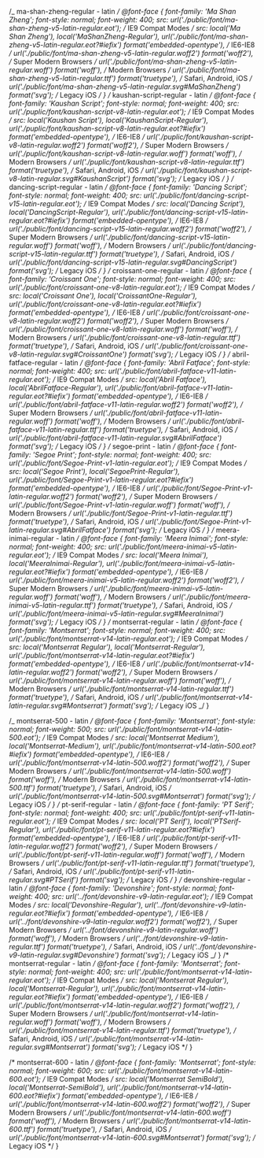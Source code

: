 /_ ma-shan-zheng-regular - latin _/
@font-face {
font-family: 'Ma Shan Zheng';
font-style: normal;
font-weight: 400;
src: url('./public/font/ma-shan-zheng-v5-latin-regular.eot'); /_ IE9 Compat Modes _/
src: local('Ma Shan Zheng'), local('MaShanZheng-Regular'),
url('./public/font/ma-shan-zheng-v5-latin-regular.eot?#iefix') format('embedded-opentype'), /_ IE6-IE8 _/
url('./public/font/ma-shan-zheng-v5-latin-regular.woff2') format('woff2'), /_ Super Modern Browsers _/
url('./public/font/ma-shan-zheng-v5-latin-regular.woff') format('woff'), /_ Modern Browsers _/
url('./public/font/ma-shan-zheng-v5-latin-regular.ttf') format('truetype'), /_ Safari, Android, iOS _/
url('./public/font/ma-shan-zheng-v5-latin-regular.svg#MaShanZheng') format('svg'); /_ Legacy iOS _/
}
/_ kaushan-script-regular - latin _/
@font-face {
font-family: 'Kaushan Script';
font-style: normal;
font-weight: 400;
src: url('./puplic/font/kaushan-script-v8-latin-regular.eot'); /_ IE9 Compat Modes _/
src: local('Kaushan Script'), local('KaushanScript-Regular'),
url('./puplic/font/kaushan-script-v8-latin-regular.eot?#iefix') format('embedded-opentype'), /_ IE6-IE8 _/
url('./puplic/font/kaushan-script-v8-latin-regular.woff2') format('woff2'), /_ Super Modern Browsers _/
url('./puplic/font/kaushan-script-v8-latin-regular.woff') format('woff'), /_ Modern Browsers _/
url('./puplic/font/kaushan-script-v8-latin-regular.ttf') format('truetype'), /_ Safari, Android, iOS _/
url('./puplic/font/kaushan-script-v8-latin-regular.svg#KaushanScript') format('svg'); /_ Legacy iOS _/
}
/_ dancing-script-regular - latin _/
@font-face {
font-family: 'Dancing Script';
font-style: normal;
font-weight: 400;
src: url('./public/font/dancing-script-v15-latin-regular.eot'); /_ IE9 Compat Modes _/
src: local('Dancing Script'), local('DancingScript-Regular'),
url('./public/font/dancing-script-v15-latin-regular.eot?#iefix') format('embedded-opentype'), /_ IE6-IE8 _/
url('./public/font/dancing-script-v15-latin-regular.woff2') format('woff2'), /_ Super Modern Browsers _/
url('./public/font/dancing-script-v15-latin-regular.woff') format('woff'), /_ Modern Browsers _/
url('./public/font/dancing-script-v15-latin-regular.ttf') format('truetype'), /_ Safari, Android, iOS _/
url('./public/font/dancing-script-v15-latin-regular.svg#DancingScript') format('svg'); /_ Legacy iOS _/
}
/_ croissant-one-regular - latin _/
@font-face {
font-family: 'Croissant One';
font-style: normal;
font-weight: 400;
src: url('./public/font/croissant-one-v8-latin-regular.eot'); /_ IE9 Compat Modes _/
src: local('Croissant One'), local('CroissantOne-Regular'),
url('./public/font/croissant-one-v8-latin-regular.eot?#iefix') format('embedded-opentype'), /_ IE6-IE8 _/
url('./public/font/croissant-one-v8-latin-regular.woff2') format('woff2'), /_ Super Modern Browsers _/
url('./public/font/croissant-one-v8-latin-regular.woff') format('woff'), /_ Modern Browsers _/
url('./public/font/croissant-one-v8-latin-regular.ttf') format('truetype'), /_ Safari, Android, iOS _/
url('./public/font/croissant-one-v8-latin-regular.svg#CroissantOne') format('svg'); /_ Legacy iOS _/
}
/_ abril-fatface-regular - latin _/
@font-face {
font-family: 'Abril Fatface';
font-style: normal;
font-weight: 400;
src: url('./public/font/abril-fatface-v11-latin-regular.eot'); /_ IE9 Compat Modes _/
src: local('Abril Fatface'), local('AbrilFatface-Regular'),
url('./public/font/abril-fatface-v11-latin-regular.eot?#iefix') format('embedded-opentype'), /_ IE6-IE8 _/
url('./public/font/abril-fatface-v11-latin-regular.woff2') format('woff2'), /_ Super Modern Browsers _/
url('./public/font/abril-fatface-v11-latin-regular.woff') format('woff'), /_ Modern Browsers _/
url('./public/font/abril-fatface-v11-latin-regular.ttf') format('truetype'), /_ Safari, Android, iOS _/
url('./public/font/abril-fatface-v11-latin-regular.svg#AbrilFatface') format('svg'); /_ Legacy iOS _/
}
/_ segoe-print - latin _/
@font-face {
font-family: 'Segoe Print';
font-style: normal;
font-weight: 400;
src: url('./public/font/Segoe-Print-v1-latin-regular.eot'); /_ IE9 Compat Modes _/
src: local('Segoe Print'), local('SegoePrint-Regular'),
url('./public/font/Segoe-Print-v1-latin-regular.eot?#iefix') format('embedded-opentype'), /_ IE6-IE8 _/
url('./public/font/Segoe-Print-v1-latin-regular.woff2') format('woff2'), /_ Super Modern Browsers _/
url('./public/font/Segoe-Print-v1-latin-regular.woff') format('woff'), /_ Modern Browsers _/
url('./public/font/Segoe-Print-v1-latin-regular.ttf') format('truetype'), /_ Safari, Android, iOS _/
url('./public/font/Segoe-Print-v1-latin-regular.svg#AbrilFatface') format('svg'); /_ Legacy iOS _/
}
/_ meera-inimai-regular - latin _/
@font-face {
font-family: 'Meera Inimai';
font-style: normal;
font-weight: 400;
src: url('./public/font/meera-inimai-v5-latin-regular.eot'); /_ IE9 Compat Modes _/
src: local('Meera Inimai'), local('MeeraInimai-Regular'),
url('./public/font/meera-inimai-v5-latin-regular.eot?#iefix') format('embedded-opentype'), /_ IE6-IE8 _/
url('./public/font/meera-inimai-v5-latin-regular.woff2') format('woff2'), /_ Super Modern Browsers _/
url('./public/font/meera-inimai-v5-latin-regular.woff') format('woff'), /_ Modern Browsers _/
url('./public/font/meera-inimai-v5-latin-regular.ttf') format('truetype'), /_ Safari, Android, iOS _/
url('./public/font/meera-inimai-v5-latin-regular.svg#MeeraInimai') format('svg'); /_ Legacy iOS _/
}
/_ montserrat-regular - latin _/
@font-face {
font-family: 'Montserrat';
font-style: normal;
font-weight: 400;
src: url('./public/font/montserrat-v14-latin-regular.eot'); /_ IE9 Compat Modes _/
src: local('Montserrat Regular'), local('Montserrat-Regular'),
url('./public/font/montserrat-v14-latin-regular.eot?#iefix') format('embedded-opentype'), /_ IE6-IE8 _/
url('./public/font/montserrat-v14-latin-regular.woff2') format('woff2'), /_ Super Modern Browsers _/
url('./public/font/montserrat-v14-latin-regular.woff') format('woff'), /_ Modern Browsers _/
url('./public/font/montserrat-v14-latin-regular.ttf') format('truetype'), /_ Safari, Android, iOS _/
url('./public/font/montserrat-v14-latin-regular.svg#Montserrat') format('svg'); /_ Legacy iOS _/
}

/_ montserrat-500 - latin _/
@font-face {
font-family: 'Montserrat';
font-style: normal;
font-weight: 500;
src: url('./public/font/montserrat-v14-latin-500.eot'); /_ IE9 Compat Modes _/
src: local('Montserrat Medium'), local('Montserrat-Medium'),
url('./public/font/montserrat-v14-latin-500.eot?#iefix') format('embedded-opentype'), /_ IE6-IE8 _/
url('./public/font/montserrat-v14-latin-500.woff2') format('woff2'), /_ Super Modern Browsers _/
url('./public/font/montserrat-v14-latin-500.woff') format('woff'), /_ Modern Browsers _/
url('./public/font/montserrat-v14-latin-500.ttf') format('truetype'), /_ Safari, Android, iOS _/
url('./public/font/montserrat-v14-latin-500.svg#Montserrat') format('svg'); /_ Legacy iOS _/
}
/_ pt-serif-regular - latin _/
@font-face {
font-family: 'PT Serif';
font-style: normal;
font-weight: 400;
src: url('./public/font/pt-serif-v11-latin-regular.eot'); /_ IE9 Compat Modes _/
src: local('PT Serif'), local('PTSerif-Regular'),
url('./public/font/pt-serif-v11-latin-regular.eot?#iefix') format('embedded-opentype'), /_ IE6-IE8 _/
url('./public/font/pt-serif-v11-latin-regular.woff2') format('woff2'), /_ Super Modern Browsers _/
url('./public/font/pt-serif-v11-latin-regular.woff') format('woff'), /_ Modern Browsers _/
url('./public/font/pt-serif-v11-latin-regular.ttf') format('truetype'), /_ Safari, Android, iOS _/
url('./public/font/pt-serif-v11-latin-regular.svg#PTSerif') format('svg'); /_ Legacy iOS _/
}
/_ devonshire-regular - latin _/
@font-face {
font-family: 'Devonshire';
font-style: normal;
font-weight: 400;
src: url('../font/devonshire-v9-latin-regular.eot'); /_ IE9 Compat Modes _/
src: local('Devonshire-Regular'),
url('../font/devonshire-v9-latin-regular.eot?#iefix') format('embedded-opentype'), /_ IE6-IE8 _/
url('../font/devonshire-v9-latin-regular.woff2') format('woff2'), /_ Super Modern Browsers _/
url('../font/devonshire-v9-latin-regular.woff') format('woff'), /_ Modern Browsers _/
url('../font/devonshire-v9-latin-regular.ttf') format('truetype'), /_ Safari, Android, iOS _/
url('../font/devonshire-v9-latin-regular.svg#Devonshire') format('svg'); /_ Legacy iOS _/
}
/* montserrat-regular - latin */
@font-face {
  font-family: 'Montserrat';
  font-style: normal;
  font-weight: 400;
  src: url('./public/font/montserrat-v14-latin-regular.eot'); /* IE9 Compat Modes */
  src: local('Montserrat Regular'), local('Montserrat-Regular'),
       url('./public/font/montserrat-v14-latin-regular.eot?#iefix') format('embedded-opentype'), /* IE6-IE8 */
       url('./public/font/montserrat-v14-latin-regular.woff2') format('woff2'), /* Super Modern Browsers */
       url('./public/font/montserrat-v14-latin-regular.woff') format('woff'), /* Modern Browsers */
       url('./public/font/montserrat-v14-latin-regular.ttf') format('truetype'), /* Safari, Android, iOS */
       url('./public/font/montserrat-v14-latin-regular.svg#Montserrat') format('svg'); /* Legacy iOS */
}

/* montserrat-600 - latin */
@font-face {
  font-family: 'Montserrat';
  font-style: normal;
  font-weight: 600;
  src: url('./public/font/montserrat-v14-latin-600.eot'); /* IE9 Compat Modes */
  src: local('Montserrat SemiBold'), local('Montserrat-SemiBold'),
       url('./public/font/montserrat-v14-latin-600.eot?#iefix') format('embedded-opentype'), /* IE6-IE8 */
       url('./public/font/montserrat-v14-latin-600.woff2') format('woff2'), /* Super Modern Browsers */
       url('./public/font/montserrat-v14-latin-600.woff') format('woff'), /* Modern Browsers */
       url('./public/font/montserrat-v14-latin-600.ttf') format('truetype'), /* Safari, Android, iOS */
       url('./public/font/montserrat-v14-latin-600.svg#Montserrat') format('svg'); /* Legacy iOS */
}
